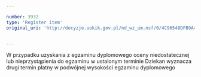 ```yaml
---

number: 3932
type: 'Register item'
original_uri: 'http://decyzje.uokik.gov.pl/nd_wz_um.nsf/0/4C96548DFB9A41C5C1257AA70043F3F6?OpenDocument'


---
```


W przypadku uzyskania z egzaminu dyplomowego oceny niedostatecznej lub nieprzystąpienia do egzaminu w ustalonym terminie Dziekan wyznacza drugi termin płatny w podwójnej wysokości egzaminu dyplomowego
